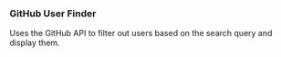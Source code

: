 ### GitHub User Finder
Uses the GitHub API to filter out users based on the search query and display them.
